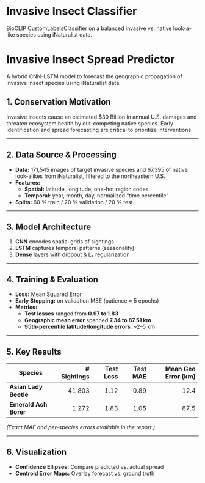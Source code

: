 # Invasive Insect Classifier

BioCLIP CustomLabelsClassifier on a balanced invasive vs. native look-a-like species using iNaturalist data.

# Invasive Insect Spread Predictor

A hybrid CNN–LSTM model to forecast the geographic propagation of invasive insect species using iNaturalist data.

## 1. Conservation Motivation

Invasive insects cause an estimated \$30 Billion in annual U.S. damages and threaten ecosystem health by out-competing native species. Early identification and spread forecasting are critical to prioritize interventions.

---

## 2. Data Source & Processing

- **Data:** 171,545 images of target invasive species and 67,395 of native look-alikes from iNaturalist, filtered to the northeastern U.S.  
- **Features:**  
  - **Spatial:** latitude, longitude, one-hot region codes  
  - **Temporal:** year, month, day, normalized “time percentile”  
- **Splits:** 60 % train / 20 % validation / 20 % test

---

## 3. Model Architecture

  1. **CNN** encodes spatial grids of sightings  
  2. **LSTM** captures temporal patterns (seasonality)  
  3. **Dense** layers with dropout & L₂ regularization

---

## 4. Training & Evaluation

- **Loss:** Mean Squared Error  
- **Early Stopping:** on validation MSE (patience = 5 epochs)  
- **Metrics:**  
  - **Test losses** ranged from **0.97 to 1.83**
  - **Geographic mean error** spanned **7.34 to 87.51 km**
  - **95th-percentile latitude/longitude errors**: ~2–5 km  

---

## 5. Key Results

| Species                  | # Sightings | Test Loss | Test MAE | Mean Geo Error (km) |
|--------------------------|------------:|----------:|---------:|--------------------:|
| **Asian Lady Beetle**    |      41 803 |      1.12 |     0.89 |               12.4  |
| **Emerald Ash Borer**    |       1 272 |      1.83 |     1.05 |               87.5  |

*(Exact MAE and per-species errors available in the report.)*

---

## 6. Visualization

- **Confidence Ellipses:** Compare predicted vs. actual spread  
- **Centroid Error Maps:** Overlay forecast vs. ground truth


